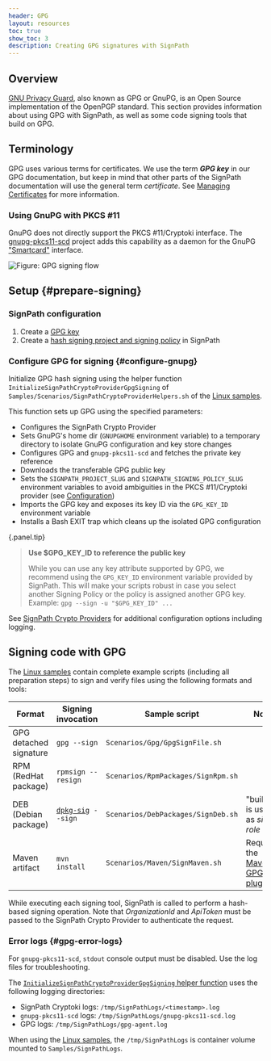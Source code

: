 ```yaml
---
header: GPG
layout: resources
toc: true
show_toc: 3
description: Creating GPG signatures with SignPath
---
```


## Overview

[GNU Privacy Guard](https://gnupg.org/), also known as GPG or GnuPG, is an Open Source implementation of the OpenPGP standard. This section provides information about using GPG with SignPath, as well as some code signing tools that build on GPG.

## Terminology

GPG uses various terms for certificates. We use the term **_GPG key_** in our GPG documentation, but keep in mind that other parts of the SignPath documentation will use the general term _certificate_. See [Managing Certificates](/documentation/managing-certificates#certificate-types) for more information.

### Using GnuPG with PKCS #11

GnuPG does not directly support the PKCS #11/Cryptoki interface. The [gnupg-pkcs11-scd](https://github.com/alonbl/gnupg-pkcs11-scd/) project adds this capability as a daemon for the GnuPG ["Smartcard"](https://wiki.gnupg.org/SmartCard) interface.

![Figure: GPG signing flow](/assets/img/resources/documentation/crypto-providers/gpg-signing-flow.svg)

## Setup {#prepare-signing}

### SignPath configuration

1. Create a [GPG key](/documentation/managing-certificates)
2. Create a [hash signing project and signing policy](/documentation/crypto-providers/#signpath-project-configuration) in SignPath

### Configure GPG for signing {#configure-gnupg}

Initialize GPG hash signing using the helper function `InitializeSignPathCryptoProviderGpgSigning` of `Samples/Scenarios/SignPathCryptoProviderHelpers.sh` of the [Linux samples].

This function sets up GPG using the specified parameters:
  * Configures the SignPath Crypto Provider
  * Sets GnuPG's home dir (`GNUPGHOME` environment variable) to a temporary directory to isolate GnuPG configuration and key store changes
  * Configures GPG and `gnupg-pkcs11-scd` and fetches the private key reference
  * Downloads the transferable GPG public key 
  * Sets the `SIGNPATH_PROJECT_SLUG` and `SIGNPATH_SIGNING_POLICY_SLUG` environment variables to avoid ambiguities in the PKCS #11/Cryptoki provider (see [Configuration](index/#crypto-provider-config-values-signingpolicy))
  * Imports the GPG key and exposes its key ID via the `GPG_KEY_ID` environment variable
  * Installs a Bash EXIT trap which cleans up the isolated GPG configuration

{.panel.tip}
> **Use $GPG_KEY_ID to reference the public key**
>
> While you can use any key attribute supported by GPG, we recommend using the `GPG_KEY_ID` environment variable provided by SignPath. This will make your scripts robust in case you select another Signing Policy or the policy is assigned another GPG key. Example: `gpg --sign -u "$GPG_KEY_ID" ...`

See [SignPath Crypto Providers](/documentation/crypto-providers/#crypto-provider-configuration) for additional configuration options including logging.

## Signing code with GPG

The [Linux samples] contain complete example scripts (including all preparation steps) to sign and verify files using the following formats and tools:

| Format                  | Signing invocation     | Sample script                        | Note
|-------------------------|------------------------|--------------------------------------|---------
| GPG detached signature  | `gpg --sign`           | `Scenarios/Gpg/GpgSignFile.sh`       |
| RPM (RedHat package)    | `rpmsign --resign`     | `Scenarios/RpmPackages/SignRpm.sh`   |
| DEB (Debian package)    | [`dpkg-sig`]` --sign`  | `Scenarios/DebPackages/SignDeb.sh`   | "builder" is used as _sign role_
| Maven artifact          | `mvn install`          | `Scenarios/Maven/SignMaven.sh`       | Requires the [Maven GPG plugin]

While executing each signing tool, SignPath is called to perform a hash-based signing operation. Note that _OrganizationId_ and _ApiToken_ must be passed to the SignPath Crypto Provider to authenticate the request.

### Error logs {#gpg-error-logs}

For `gnupg-pkcs11-scd`, `stdout` console output must be disabled. Use the log files for troubleshooting.

The [`InitializeSignPathCryptoProviderGpgSigning` helper function](/documentation/crypto-providers/gpg#configure-gnupg) uses the following logging directories:

* SignPath Cryptoki logs: `/tmp/SignPathLogs/<timestamp>.log`
* `gnupg-pkcs11-scd` logs: `/tmp/SignPathLogs/gnupg-pkcs11-scd.log`
* GPG logs: `/tmp/SignPathLogs/gpg-agent.log`

When using the [Linux samples], the `/tmp/SignPathLogs` is container volume mounted to `Samples/SignPathLogs`.

[Linux samples]: /documentation/crypto-providers#linux-docker-samples
[`dpkg-sig`]: https://manpages.debian.org/bullseye/dpkg-sig/dpkg-sig.1.en.html
[Maven GPG plugin]: https://maven.apache.org/plugins/maven-gpg-plugin/